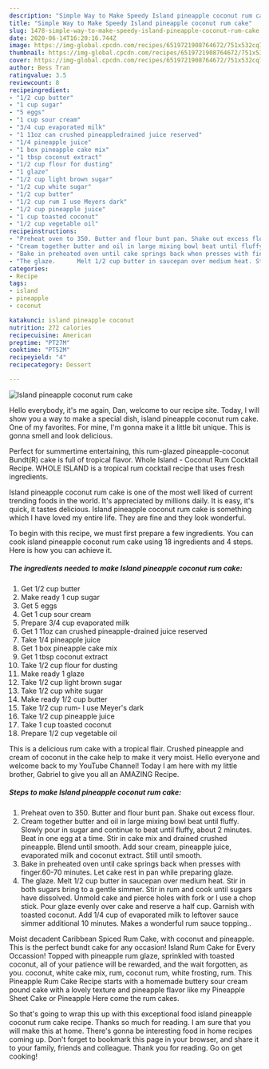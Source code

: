 ```yaml
---
description: "Simple Way to Make Speedy Island pineapple coconut rum cake"
title: "Simple Way to Make Speedy Island pineapple coconut rum cake"
slug: 1478-simple-way-to-make-speedy-island-pineapple-coconut-rum-cake
date: 2020-06-14T16:20:16.744Z
image: https://img-global.cpcdn.com/recipes/6519721908764672/751x532cq70/island-pineapple-coconut-rum-cake-recipe-main-photo.jpg
thumbnail: https://img-global.cpcdn.com/recipes/6519721908764672/751x532cq70/island-pineapple-coconut-rum-cake-recipe-main-photo.jpg
cover: https://img-global.cpcdn.com/recipes/6519721908764672/751x532cq70/island-pineapple-coconut-rum-cake-recipe-main-photo.jpg
author: Bess Tran
ratingvalue: 3.5
reviewcount: 8
recipeingredient:
- "1/2 cup butter"
- "1 cup sugar"
- "5 eggs"
- "1 cup sour cream"
- "3/4 cup evaporated milk"
- "1 11oz can crushed pineappledrained juice reserved"
- "1/4 pineapple juice"
- "1 box pineapple cake mix"
- "1 tbsp coconut extract"
- "1/2 cup flour for dusting"
- "1 glaze"
- "1/2 cup light brown sugar"
- "1/2 cup white sugar"
- "1/2 cup butter"
- "1/2 cup rum I use Meyers dark"
- "1/2 cup pineapple juice"
- "1 cup toasted coconut"
- "1/2 cup vegetable oil"
recipeinstructions:
- "Preheat oven to 350. Butter and flour bunt pan. Shake out excess flour."
- "Cream together butter and oil in large mixing bowl beat until fluffy. Slowly pour in sugar and continue to beat until fluffy, about 2 minutes. Beat in one egg at a time. Stir in cake mix and drained crushed pineapple. Blend until smooth.  Add sour cream, pineapple juice, evaporated milk and coconut extract. Still until smooth."
- "Bake in preheated oven until cake springs back when presses with finger.60-70 minutes. Let cake rest in pan while preparing glaze."
- "The glaze.      Melt 1/2 cup butter in saucepan over medium heat. Stir in both sugars bring to a gentle simmer. Stir in rum and cook until sugars have dissolved. Unmold  cake and pierce holes with fork or I use a chop stick. Pour glaze evenly over cake and reserve a half cup. Garnish with toasted coconut.  Add 1/4 cup of evaporated milk to leftover sauce simmer additional 10 minutes. Makes a wonderful rum sauce topping.."
categories:
- Recipe
tags:
- island
- pineapple
- coconut

katakunci: island pineapple coconut 
nutrition: 272 calories
recipecuisine: American
preptime: "PT27M"
cooktime: "PT52M"
recipeyield: "4"
recipecategory: Dessert

---
```



![Island pineapple coconut rum cake](https://img-global.cpcdn.com/recipes/6519721908764672/751x532cq70/island-pineapple-coconut-rum-cake-recipe-main-photo.jpg)

Hello everybody, it's me again, Dan, welcome to our recipe site. Today, I will show you a way to make a special dish, island pineapple coconut rum cake. One of my favorites. For mine, I'm gonna make it a little bit unique. This is gonna smell and look delicious.

Perfect for summertime entertaining, this rum-glazed pineapple-coconut Bundt(R) cake is full of tropical flavor. Whole Island - Coconut Rum Cocktail Recipe. WHOLE ISLAND is a tropical rum cocktail recipe that uses fresh ingredients.

Island pineapple coconut rum cake is one of the most well liked of current trending foods in the world. It's appreciated by millions daily. It is easy, it's quick, it tastes delicious. Island pineapple coconut rum cake is something which I have loved my entire life. They are fine and they look wonderful.


To begin with this recipe, we must first prepare a few ingredients. You can cook island pineapple coconut rum cake using 18 ingredients and 4 steps. Here is how you can achieve it.

<!--inarticleads1-->

##### The ingredients needed to make Island pineapple coconut rum cake:

1. Get 1/2 cup butter
1. Make ready 1 cup sugar
1. Get 5 eggs
1. Get 1 cup sour cream
1. Prepare 3/4 cup evaporated milk
1. Get 1 11oz can crushed pineapple-drained juice reserved
1. Take 1/4 pineapple juice
1. Get 1 box pineapple cake mix
1. Get 1 tbsp coconut extract
1. Take 1/2 cup flour for dusting
1. Make ready 1 glaze
1. Take 1/2 cup light brown sugar
1. Take 1/2 cup white sugar
1. Make ready 1/2 cup butter
1. Take 1/2 cup rum- I use Meyer&#39;s dark
1. Take 1/2 cup pineapple juice
1. Take 1 cup toasted coconut
1. Prepare 1/2 cup vegetable oil


This is a delicious rum cake with a tropical flair. Crushed pineapple and cream of coconut in the cake help to make it very moist. Hello everyone and welcome back to my YouTube Channel! Today I am here with my little brother, Gabriel to give you all an AMAZING Recipe. 

<!--inarticleads2-->

##### Steps to make Island pineapple coconut rum cake:

1. Preheat oven to 350. Butter and flour bunt pan. Shake out excess flour.
1. Cream together butter and oil in large mixing bowl beat until fluffy. Slowly pour in sugar and continue to beat until fluffy, about 2 minutes. Beat in one egg at a time. Stir in cake mix and drained crushed pineapple. Blend until smooth.  Add sour cream, pineapple juice, evaporated milk and coconut extract. Still until smooth.
1. Bake in preheated oven until cake springs back when presses with finger.60-70 minutes. Let cake rest in pan while preparing glaze.
1. The glaze.      Melt 1/2 cup butter in saucepan over medium heat. Stir in both sugars bring to a gentle simmer. Stir in rum and cook until sugars have dissolved. Unmold  cake and pierce holes with fork or I use a chop stick. Pour glaze evenly over cake and reserve a half cup. Garnish with toasted coconut.  Add 1/4 cup of evaporated milk to leftover sauce simmer additional 10 minutes. Makes a wonderful rum sauce topping..


Moist decadent Caribbean Spiced Rum Cake, with coconut and pineapple. This is the perfect bundt cake for any occasion! Island Rum Cake for Every Occassion! Topped with pineapple rum glaze, sprinkled with toasted coconut, all of your patience will be rewarded, and the wait forgotten, as you. coconut, white cake mix, rum, coconut rum, white frosting, rum. This Pineapple Rum Cake Recipe starts with a homemade buttery sour cream pound cake with a lovely texture and pineapple flavor like my Pineapple Sheet Cake or Pineapple Here come the rum cakes. 

So that's going to wrap this up with this exceptional food island pineapple coconut rum cake recipe. Thanks so much for reading. I am sure that you will make this at home. There's gonna be interesting food in home recipes coming up. Don't forget to bookmark this page in your browser, and share it to your family, friends and colleague. Thank you for reading. Go on get cooking!
